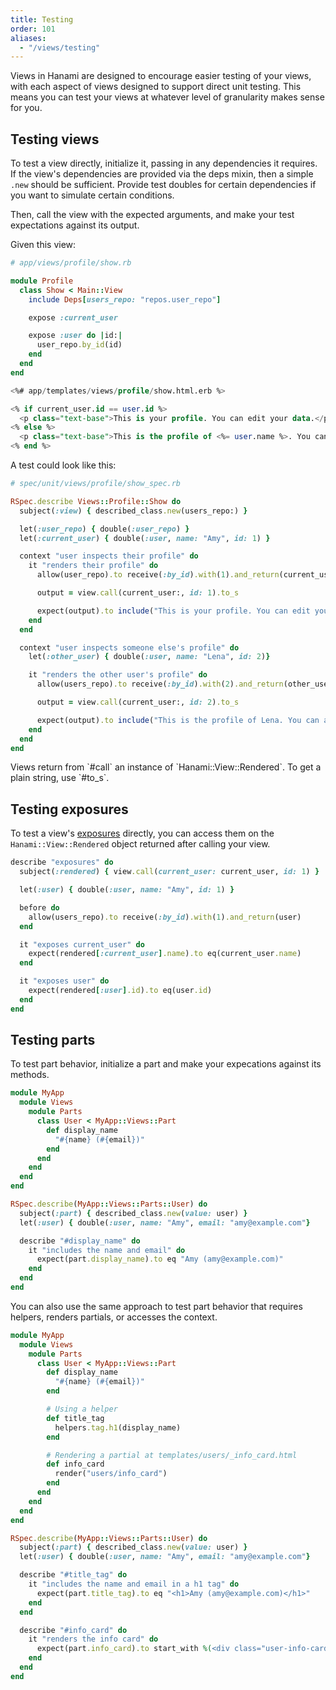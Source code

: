 ```yaml
---
title: Testing
order: 101
aliases:
  - "/views/testing"
---
```


Views in Hanami are designed to encourage easier testing of your views, with each aspect of views designed to support direct unit testing. This means you can test your views at whatever level of granularity makes sense for you.

## Testing views

To test a view directly, initialize it, passing in any dependencies it requires. If the view's dependencies are provided via the deps mixin, then a simple `.new` should be sufficient. Provide test doubles for certain dependencies if you want to simulate certain conditions.

Then, call the view with the expected arguments, and make your test expectations against its output.

Given this view:

```ruby
# app/views/profile/show.rb

module Profile
  class Show < Main::View
    include Deps[users_repo: "repos.user_repo"]

    expose :current_user

    expose :user do |id:|
      user_repo.by_id(id)
    end
  end
end
```

```sql
<%# app/templates/views/profile/show.html.erb %>

<% if current_user.id == user.id %>
  <p class="text-base">This is your profile. You can edit your data.</p>
<% else %>
  <p class="text-base">This is the profile of <%= user.name %>. You can admire it.</p>
<% end %>
```

A test could look like this:

```ruby
# spec/unit/views/profile/show_spec.rb

RSpec.describe Views::Profile::Show do
  subject(:view) { described_class.new(users_repo:) }

  let(:user_repo) { double(:user_repo) }
  let(:current_user) { double(:user, name: "Amy", id: 1) }

  context "user inspects their profile" do
    it "renders their profile" do
      allow(user_repo).to receive(:by_id).with(1).and_return(current_user)

      output = view.call(current_user:, id: 1).to_s

      expect(output).to include("This is your profile. You can edit your data.")
    end
  end

  context "user inspects someone else's profile" do
    let(:other_user) { double(:user, name: "Lena", id: 2)}

    it "renders the other user's profile" do
      allow(users_repo).to receive(:by_id).with(2).and_return(other_user)

      output = view.call(current_user:, id: 2).to_s

      expect(output).to include("This is the profile of Lena. You can admire it.")
    end
  end
end
```

<p class="notice">
Views return from `#call` an instance of `Hanami::View::Rendered`. To get a plain string, use `#to_s`.
</p>

## Testing exposures

To test a view's [exposures](/v2.3/views/input-and-exposures/) directly, you can access them on the `Hanami::View::Rendered` object returned after calling your view.

```ruby
describe "exposures" do
  subject(:rendered) { view.call(current_user: current_user, id: 1) }

  let(:user) { double(:user, name: "Amy", id: 1) }

  before do
    allow(users_repo).to receive(:by_id).with(1).and_return(user)
  end

  it "exposes current_user" do
    expect(rendered[:current_user].name).to eq(current_user.name)
  end

  it "exposes user" do
    expect(rendered[:user].id).to eq(user.id)
  end
end
```

## Testing parts

To test part behavior, initialize a part and make your expecations against its methods.

```ruby
module MyApp
  module Views
    module Parts
      class User < MyApp::Views::Part
        def display_name
          "#{name} (#{email})"
        end
      end
    end
  end
end

RSpec.describe(MyApp::Views::Parts::User) do
  subject(:part) { described_class.new(value: user) }
  let(:user) { double(:user, name: "Amy", email: "amy@example.com"}

  describe "#display_name" do
    it "includes the name and email" do
      expect(part.display_name).to eq "Amy (amy@example.com)"
    end
  end
end
```

You can also use the same approach to test part behavior that requires helpers, renders partials, or accesses the context.

```ruby
module MyApp
  module Views
    module Parts
      class User < MyApp::Views::Part
        def display_name
          "#{name} (#{email})"
        end

        # Using a helper
        def title_tag
          helpers.tag.h1(display_name)
        end

        # Rendering a partial at templates/users/_info_card.html
        def info_card
          render("users/info_card")
        end
      end
    end
  end
end

RSpec.describe(MyApp::Views::Parts::User) do
  subject(:part) { described_class.new(value: user) }
  let(:user) { double(:user, name: "Amy", email: "amy@example.com"}

  describe "#title_tag" do
    it "includes the name and email in a h1 tag" do
      expect(part.title_tag).to eq "<h1>Amy (amy@example.com)</h1>"
    end
  end

  describe "#info_card" do
    it "renders the info card" do
      expect(part.info_card).to start_with %(<div class="user-info-card">)
    end
  end
end
```
